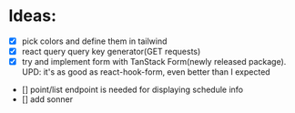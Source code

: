 # Ideas:
- [x] pick colors and define them in tailwind
- [x] react query query key generator(GET requests)
- [x] try and implement form with TanStack Form(newly released package). UPD: it's as good as react-hook-form, even better than I expected
- [] point/list endpoint is needed for displaying schedule info
- [] add sonner
